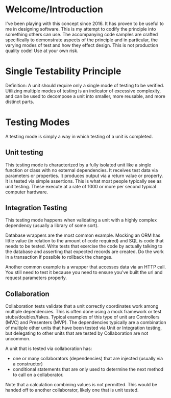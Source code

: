 # Welcome/Introduction

I've been playing with this concept since 2016. It has proven to be useful to me in 
designing software. This is my attempt to codify the principle into something others 
can use. The accompanying code samples are crafted specifically to demonstrate 
aspects of the principle and in particular, the varying modes of test and how
they effect design. This is not production quality code! Use at your own risk.

# Single Testability Principle

Definition: A unit should require only a single mode of testing to be verified. Utilizing multiple modes of testing is an indicator of excessive complexity, and can be used to decompose a unit into smaller, more reusable, and more distinct parts.

# Testing Modes

A testing mode is simply a way in which testing of a unit is completed. 

## Unit testing

This testing mode is characterized by a fully isolated unit like a single function or class with no external dependencies. It 
receives test data via parameters or properties. It produces output via a return value or property. It is tested via simple 
assertions. This is what most people typically see as unit testing. These execute at a rate of 1000 or more per second typical
computer hardware.

## Integration Testing

This testing mode happens when validating a unit with a highly complex dependency (usually a library of some sort). 

Database wrappers are the most common example. Mocking an ORM has little value (in relation to the amount of code required) and 
SQL is code that needs to be tested. Write tests that exercise the code by actually talking to the database and asserting 
that expected records are created. Do the work in a transaction if possible to rollback the changes. 

Another common example is a wrapper that accesses data via an HTTP call. You still need to test it because you need to ensure
you've built the url and request parameters properly.

## Collaboration

Collaboration tests validate that a unit correctly coordinates work among multiple dependencies. This is often done using 
a mock framework or test stubs/doubles/fakes. Typical examples of this type of unit are Controllers (MVC) and Presenters 
(MVP). The dependencies typically are a combination of multiple other units that have been tested via Unit or Integration 
testing, but delegating to other units that are tested by Collaboration are not uncommon.

A unit that is tested via collaboration has:
* one or many collaborators (dependencies) that are injected (usually via a constructor)
* conditional statements that are only used to determine the next method to call on a collaborator.

Note that a calculation combining values is not permitted. This would be handed off to another collaborator, likely one that
is unit tested.
